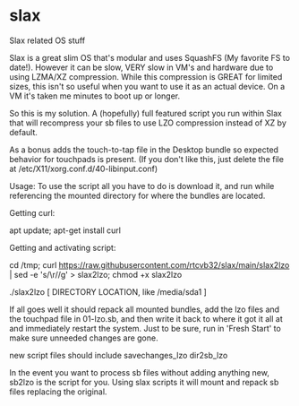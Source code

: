 # slax
Slax related OS stuff


Slax is a great slim OS that's modular and uses SquashFS (My favorite FS to date!).
However it can be slow, VERY slow in VM's and hardware due to using LZMA/XZ compression. While this compression is GREAT for limited sizes, this isn't so useful when you want to use it as an actual device. On a VM it's taken me minutes to boot up or longer.

So this is my solution. A (hopefully) full featured script you run within Slax that will recompress your sb files to use LZO compression instead of XZ by default.

As a bonus adds the touch-to-tap file in the Desktop bundle so expected behavior for touchpads is present. (If you don't like this, just delete the file at /etc/X11/xorg.conf.d/40-libinput.conf)

Usage: To use the script all you have to do is download it, and run while referencing the mounted directory for where the bundles are located.

Getting curl:

apt update; apt-get install curl

Getting and activating script:

cd /tmp; curl https://raw.githubusercontent.com/rtcvb32/slax/main/slax2lzo | sed -e 's/\r//g' > slax2lzo; chmod +x slax2lzo

./slax2lzo [ DIRECTORY LOCATION, like /media/sda1 ]
 
 If all goes well it should repack all mounted bundles, add the lzo files and the touchpad file in 01-lzo.sb, and then write it back to where it got it all at and immediately restart the system. Just to be sure, run in 'Fresh Start' to make sure unneeded changes are gone.
 
 new script files should include savechanges_lzo dir2sb_lzo
 
 In the event you want to process sb files without adding anything new, sb2lzo is the script for you. Using slax scripts it will mount and repack sb files replacing the original.
